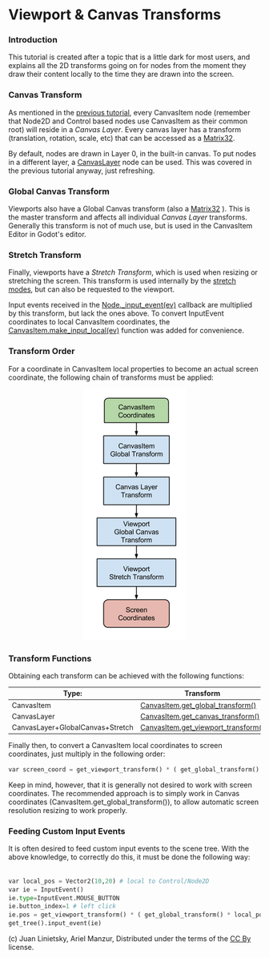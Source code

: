 # Viewport & Canvas Transforms

### Introduction

This tutorial is created after a topic that is a little dark for most users, and explains all the 2D transforms going on for nodes from the moment they draw their content locally to the time they are drawn into the screen.

### Canvas Transform

As mentioned in the [previous tutorial](tutorial_canvas_layers), every CanvasItem node (remember that Node2D and Control based nodes use CanvasItem as their common root) will reside in a _Canvas Layer_. Every canvas layer has a transform (translation, rotation, scale, etc) that can be accessed as a [Matrix32](class_matrix32).

By default, nodes are drawn in Layer 0, in the built-in canvas. To put nodes in a different layer, a  [CanvasLayer](class_canvaslayer) node can be used. This was covered in the previous tutorial anyway, just refreshing.

### Global Canvas Transform

Viewports also have a Global Canvas transform (also a [Matrix32](class_matrix32) ). This is the master transform and affects all individual _Canvas Layer_ transforms. Generally this transform is not of much use, but is used in the CanvasItem Editor in Godot's editor.

### Stretch Transform

Finally, viewports have a _Stretch Transform_, which is used when resizing or stretching the screen. This transform is used internally by the [stretch modes](tutorial_multires), but can also be requested to the viewport. 

Input events received in the [Node._input_event(ev)](class_node#_input_event) callback are multiplied by this transform, but lack the ones above. To convert InputEvent coordinates to local CanvasItem coordinates, the [CanvasItem.make_input_local(ev)](class_canvasitem#make_input_local) function was added for convenience.

### Transform Order

For a coordinate in CanvasItem local properties to become an actual screen coordinate, the following chain of transforms must be applied:

<p align="center"><img src="images/viewport_transforms2.png"></p>

### Transform Functions

Obtaining each transform can be achieved with the following functions:

Type: | Transform  
------|-----------
CanvasItem | [CanvasItem.get_global_transform()](class_canvasitem#get_global_transform) 
CanvasLayer| [CanvasItem.get_canvas_transform()](class_canvasitem#get_canvas_transform) 
CanvasLayer+GlobalCanvas+Stretch | [CanvasItem.get_viewport_transform()](class_canvasitem#get_viewport_transform) 

Finally then, to convert a CanvasItem local coordinates to screen coordinates, just multiply in the following order:

```python
var screen_coord = get_viewport_transform() * ( get_global_transform() * local_pos )
```

Keep in mind, however, that it is generally not desired to work with screen coordinates. The recommended approach is to simply work in Canvas coordinates (CanvasItem.get_global_transform()), to allow automatic screen resolution resizing to work properly.

### Feeding Custom Input Events

It is often desired to feed custom input events to the scene tree. With the above knowledge, to correctly do this, it must be done the following way:

```python

var local_pos = Vector2(10,20) # local to Control/Node2D
var ie = InputEvent()
ie.type=InputEvent.MOUSE_BUTTON
ie.button_index=1 # left click
ie.pos = get_viewport_transform() * ( get_global_transform() * local_pos )
get_tree().input_event(ie)

```

(c) Juan Linietsky, Ariel Manzur, Distributed under the terms of the [CC By](https://creativecommons.org/licenses/by/3.0/legalcode) license.
